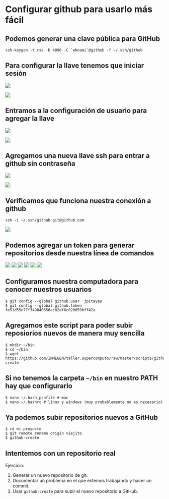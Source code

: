 # Configurar github para usarlo más fácil

## Podemos generar una clave pública para GitHub

    ssh-keygen -t rsa -b 4096 -C `whoami`@github -f ~/.ssh/github

## Para configurar la llave tenemos que iniciar sesión

![](../imagenes/github-login1.png)

![](../imagenes/github-login2.png)

## Entramos a la configuración de usuario para agregar la llave

![](../imagenes/github-user-settings.png)

![](../imagenes/github-ssh-keys.png)

## Agregamos una nueva llave ssh para entrar a github sin contraseña

![](../imagenes/github-ssh-keys2.png)

![](../imagenes/github-ssh-keys4.png)

## Verificamos que funciona nuestra conexión a github

    ssh -i ~/.ssh/github git@github.com

![](../imagenes/github-ssh-keys5.png)

## Podemos agregar un token para generar repositorios desde nuestra línea de comandos

![](../imagenes/github-token1.png) ![](../imagenes/github-token2.png)
![](../imagenes/github-token3.png) ![](../imagenes/github-token4.png)
![](../imagenes/github-token5.png) ![](../imagenes/github-token5.png)

## Configuramos nuestra computadora para conocer nuestros usuarios

    $ git config --global github.user  jpitayas
    $ git config --global github.token  fe51d55e77f349040656ac82af6c820859bff42a

## Agregamos este script para poder subir reposiorios nuevos de manera muy sencilla

    $ mkdir ~/bin
    $ cd ~/bin
    $ wget https://github.com/INMEGEN/taller.supercomputo/raw/master/scripts/github-create

## Si no tenemos la carpeta `~/bin` en nuestro PATH hay que configurarlo

    $ nano ~/.bash_profile # mac
    $ nano ~/.bashrc # linux y windows (muy probablemente no es necesario)

## Ya podemos subir repositorios nuevos a GitHub

    $ cd mi-proyecto
    $ git remote rename origin viejito
    $ github-create

## Intentemos con un repositorio real

Ejercicio:

1.  Generar un nuevo repositorio de git.
2.  Documentar un problema en el que estemos trabajando y hacer un
    commit.
3.  Usar `github-create` para subir el nuevo repositorio a GitHub.
